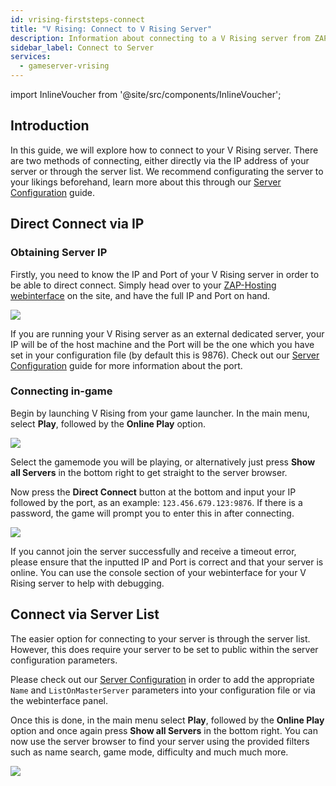 ```yaml
---
id: vrising-firststeps-connect
title: "V Rising: Connect to V Rising Server"
description: Information about connecting to a V Rising server from ZAP-Hosting - ZAP-Hosting.com documentation
sidebar_label: Connect to Server
services:
  - gameserver-vrising
---
```


import InlineVoucher from '@site/src/components/InlineVoucher';

## Introduction

In this guide, we will explore how to connect to your V Rising server. There are two methods of connecting, either directly via the IP address of your server or through the server list. We recommend configurating the server to your likings beforehand, learn more about this through our [Server Configuration](vrising-configuration.md) guide.

<InlineVoucher />

## Direct Connect via IP

### Obtaining Server IP

Firstly, you need to know the IP and Port of your V Rising server in order to be able to direct connect. Simply head over to your [ZAP-Hosting webinterface](https://zap-hosting.com/en/customer/) on the site, and have the full IP and Port on hand.

![](https://screensaver01.zap-hosting.com/index.php/s/4L86LFeqL8o96kn/preview)

If you are running your V Rising server as an external dedicated server, your IP will be of the host machine and the Port will be the one which you have set in your configuration file (by default this is 9876). Check out our [Server Configuration](vrising-configuration.md) guide for more information about the port.

### Connecting in-game

Begin by launching V Rising from your game launcher. In the main menu, select **Play**, followed by the **Online Play** option.

![](https://screensaver01.zap-hosting.com/index.php/s/cJcnRAX2Wj7sogx/preview)

Select the gamemode you will be playing, or alternatively just press **Show all Servers** in the bottom right to get straight to the server browser. 

Now press the **Direct Connect** button at the bottom and input your IP followed by the port, as an example: `123.456.679.123:9876`. If there is a password, the game will prompt you to enter this in after connecting.

![](https://screensaver01.zap-hosting.com/index.php/s/tfroQDEgmr3p2D8/preview)

If you cannot join the server successfully and receive a timeout error, please ensure that the inputted IP and Port is correct and that your server is online. You can use the console section of your webinterface for your V Rising server to help with debugging.

## Connect via Server List

The easier option for connecting to your server is through the server list. However, this does require your server to be set to public within the server configuration parameters. 

Please check out our [Server Configuration](vrising-configuration.md) in order to add the appropriate `Name` and `ListOnMasterServer` parameters into your configuration file or via the webinterface panel.

Once this is done, in the main menu select **Play**, followed by the **Online Play** option and once again press **Show all Servers** in the bottom right. You can now use the server browser to find your server using the provided filters such as name search, game mode, difficulty and much much more.

![](https://screensaver01.zap-hosting.com/index.php/s/CGoZBkRsGTwkTQg/preview)